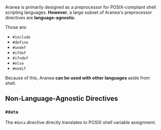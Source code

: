 Aranea is primarily designed as a preprocessor for POSIX-compliant shell scripting languages. **However**, a large subset of Aranea's preprocessor directives are **language-agnostic**.

Those are:

- `#include`
- `#define`
- `#undef`
- `#ifdef`
- `#ifndef`
- `#else`
- `#endif`

Because of this, Aranea **can be used with other languages** aside from shell.

## Non-Language-Agnostic Directives

### `#data`

The `#data` directive directly translates to POSIX shell variable assignment.
